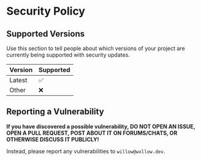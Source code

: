 # Security Policy

## Supported Versions

Use this section to tell people about which versions of your project are currently being supported with security updates.

| Version | Supported          |
| ------- | ------------------ |
| Latest  | :white_check_mark: |
| Other   | :x:                |

## Reporting a Vulnerability

**If you have discovered a possible vulnerability, DO NOT OPEN AN ISSUE, OPEN A PULL REQUEST, POST ABOUT IT ON FORUMS/CHATS, OR OTHERWISE DISCUSS IT PUBLICLY!**

Instead, please report any vulnerabilities to `willow@wxllow.dev`.
